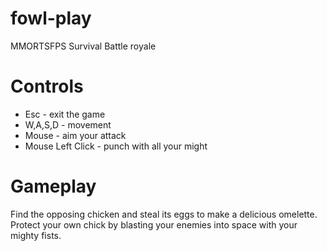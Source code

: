 # fowl-play
MMORTSFPS Survival Battle royale

# Controls

- Esc - exit the game
- W,A,S,D - movement
- Mouse - aim your attack
- Mouse Left Click - punch with all your might

# Gameplay

Find the opposing chicken and steal its eggs to make a delicious omelette. Protect your own chick by blasting your enemies into space with your mighty fists.
